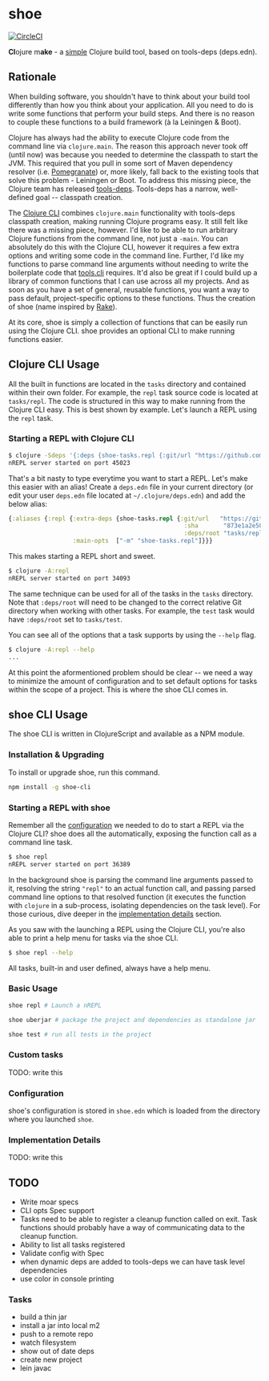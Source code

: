 # shoe

[![CircleCI](https://circleci.com/gh/ComputeSoftware/shoe.svg?style=svg)](https://circleci.com/gh/ComputeSoftware/shoe)

**Cl**ojure m**ake** - a [simple](https://www.youtube.com/watch?v=F0Lv53lop2g) Clojure build tool, based on tools-deps (deps.edn).

## Rationale

When building software, you shouldn't have to think about your build tool differently than how you think about your application. All you need to do is write some functions that perform your build steps. And there is no reason to couple these functions to a build framework (à la Leiningen & Boot). 

Clojure has always had the ability to execute Clojure code from the command line via `clojure.main`. The reason this approach never took off (until now) was because you needed to determine the classpath to start the JVM. This required that you pull in some sort of Maven dependency resolver (i.e. [Pomegranate](https://github.com/cemerick/pomegranate)) or, more likely, fall back to the existing tools that solve this problem - Leiningen or Boot. To address this missing piece, the Clojure team has released [tools-deps](https://github.com/clojure/tools.deps.alpha). Tools-deps has a narrow, well-defined goal -- classpath creation. 

The [Clojure CLI](https://clojure.org/guides/deps_and_cli) combines `clojure.main` functionality with tools-deps classpath creation, making running Clojure programs easy. It still felt like there was a missing piece, however. I'd like to be able to run arbitrary Clojure functions from the command line, not just a `-main`. You can absolutely do this with the Clojure CLI, however it requires a few extra options and writing some code in the command line. Further, I'd like my functions to parse command line arguments without needing to write the boilerplate code that [tools.cli](https://github.com/clojure/tools.cli#example-usage) requires. It'd also be great if I could build up a library of common functions that I can use across all my projects. And as soon as you have a set of general, reusable functions, you want a way to pass default, project-specific options to these functions. Thus the creation of shoe (name inspired by [Rake](https://github.com/ruby/rake)).


At its core, shoe is simply a collection of functions that can be easily run using the Clojure CLI. shoe provides an optional CLI to make running functions easier.

## Clojure CLI Usage

All the built in functions are located in the `tasks` directory and contained within their own folder. For example, the `repl` task source code is located at `tasks/repl`. The code is structured in this way to make running from the Clojure CLI easy. This is best shown by example. Let's launch a REPL using the `repl` task.

### Starting a REPL with Clojure CLI

```bash
$ clojure -Sdeps '{:deps {shoe-tasks.repl {:git/url "https://github.com/ComputeSoftware/shoe" :sha "873e1a2e50a9dd961a0a251a12aed9e13b538416" :deps/root "tasks/repl"}}}' -m shoe-tasks.repl
nREPL server started on port 45023
```

That's a bit nasty to type everytime you want to start a REPL. Let's make this easier with an alias! Create a `deps.edn` file in your current directory (or edit your user `deps.edn` file located at `~/.clojure/deps.edn`) and add the below alias:

```clojure
{:aliases {:repl {:extra-deps {shoe-tasks.repl {:git/url   "https://github.com/ComputeSoftware/shoe"
                                                 :sha       "873e1a2e50a9dd961a0a251a12aed9e13b538416"
                                                 :deps/root "tasks/repl"}}
                  :main-opts  ["-m" "shoe-tasks.repl"]}}}
```

This makes starting a REPL short and sweet.

```bash
$ clojure -A:repl
nREPL server started on port 34093
```

The same technique can be used for all of the tasks in the `tasks` directory. Note that `:deps/root` will need to be changed to the correct relative Git directory when working with other tasks. For example, the `test` task would have `:deps/root` set to `tasks/test`.

You can see all of the options that a task supports by using the `--help` flag. 

```bash
$ clojure -A:repl --help
...
```

At this point the aformentioned problem should be clear -- we need a way to minimize the amount of configuration and to set default options for tasks within the scope of a project. This is where the shoe CLI comes in. 

## shoe CLI Usage

The shoe CLI is written in ClojureScript and available as a NPM module.

### Installation & Upgrading

To install or upgrade shoe, run this command.

```bash
npm install -g shoe-cli
```

### Starting a REPL with shoe

Remember all the [configuration](#starting-a-repl-with-clojure-cli) we needed to do to start a REPL via the Clojure CLI? shoe does all the automatically, exposing the function call as a command line task. 

```bash
$ shoe repl
nREPL server started on port 36389
```

In the background shoe is parsing the command line arguments passed to it, resolving the string `"repl"` to an actual function call, and passing parsed command line options to that resolved function (it executes the function with  `clojure` in a sub-process, isolating dependencies on the task level). For those curious, dive deeper in the [implementation details](#implementation-details) section.

As you saw with the launching a REPL using the Clojure CLI, you're also able to print a help menu for tasks via the shoe CLI.

```bash
$ shoe repl --help
```

All tasks, built-in and user defined, always have a help menu.

### Basic Usage

```bash
shoe repl # Launch a nREPL

shoe uberjar # package the project and dependencies as standalone jar

shoe test # run all tests in the project
```

### Custom tasks

TODO: write this

### Configuration

shoe's configuration is stored in `shoe.edn` which is loaded from the directory where you launched `shoe`.


### Implementation Details

TODO: write this

## TODO

- Write moar specs
- CLI opts Spec support
- Tasks need to be able to register a cleanup function called on exit. Task functions
should probably have a way of communicating data to the cleanup function.
- Ability to list all tasks registered
- Validate config with Spec
- when dynamic deps are added to tools-deps we can have task level dependencies
- use color in console printing

### Tasks

- build a thin jar
- install a jar into local m2
- push to a remote repo
- watch filesystem
- show out of date deps
- create new project
- lein javac